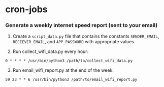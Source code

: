 # cron-jobs

### Generate a weekly internet speed report (sent to your email)
1) Create a <code>script_data.py</code> file that contains the constants <code>SENDER_EMAIL</code>, <code>RECIEVER_EMAIL</code>, and <code>APP_PASSWORD</code> with appropriate values.

2) Run collect_wifi_data.py every hour:
```
0 * * * * /usr/bin/python3 /path/to/collect_wifi_data.py
```

3) Run email_wifi_report.py at the end of the week:
```
59 23 * * 6 /usr/bin/python3 /path/to/email_wifi_report.py
```
